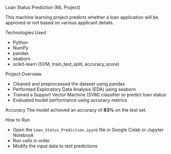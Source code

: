 Loan Status Prediction (ML Project)

This machine learning project predicts whether a loan application will be approved or not based on various applicant details.

Technologies Used
- Python
- NumPy
- pandas
- seaborn
- scikit-learn (SVM, train_test_split, accuracy_score)

Project Overview
- Cleaned and preprocessed the dataset using pandas
- Performed Exploratory Data Analysis (EDA) using seaborn
- Trained a Support Vector Machine (SVM) classifier to predict loan status
- Evaluated model performance using accuracy metrics

Accuracy
The model achieved an accuracy of **83%** on the test set.

How to Run
- Open the `Loan_Status_Prediction.ipynb` file in Google Colab or Jupyter Notebook
- Run cells in order
- Modify the input data to test predictions
